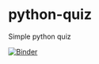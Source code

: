 # python-quiz
Simple python quiz

[![Binder](https://mybinder.org/badge_logo.svg)](https://mybinder.org/v2/gh/krish1010/python-quiz/HEAD?filepath=quiz.ipynb)
